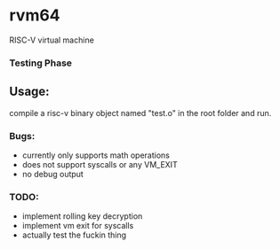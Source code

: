 # rvm64
RISC-V virtual machine

### Testing Phase
## Usage:
compile a risc-v binary object named "test.o" in the root folder and run.

### Bugs:
- currently only supports math operations
- does not support syscalls or any VM_EXIT
- no debug output
### TODO:
- implement rolling key decryption
- implement vm exit for syscalls
- actually test the fuckin thing
